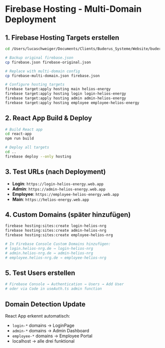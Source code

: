 # Firebase Hosting - Multi-Domain Deployment

## 1. Firebase Hosting Targets erstellen
```bash
cd /Users/lucaschweiger/Documents/Clients/Buderus_Systeme/Website/buderus/buderus

# Backup original firebase.json
cp firebase.json firebase-original.json

# Replace with multi-domain config
cp firebase-multi-domain.json firebase.json

# Configure hosting targets
firebase target:apply hosting main helios-energy
firebase target:apply hosting login login-helios-energy  
firebase target:apply hosting admin admin-helios-energy
firebase target:apply hosting employee employee-helios-energy
```

## 2. React App Build & Deploy
```bash
# Build React app
cd react-app
npm run build

# Deploy all targets
cd ..
firebase deploy --only hosting
```

## 3. Test URLs (nach Deployment)
- **Login**: `https://login-helios-energy.web.app` 
- **Admin**: `https://admin-helios-energy.web.app`
- **Employee**: `https://employee-helios-energy.web.app`
- **Main**: `https://helios-energy.web.app`

## 4. Custom Domains (später hinzufügen)
```bash
firebase hosting:sites:create login-helios-nrg
firebase hosting:sites:create admin-helios-nrg  
firebase hosting:sites:create employee-helios-nrg

# In Firebase Console Custom Domains hinzufügen:
# login.helios-nrg.de → login-helios-nrg
# admin.helios-nrg.de → admin-helios-nrg
# employee.helios-nrg.de → employee-helios-nrg
```

## 5. Test Users erstellen
```bash
# Firebase Console → Authentication → Users → Add User
# oder via Code in useAuth.ts admin function
```

## Domain Detection Update
React App erkennt automatisch:
- `login-*` domains → LoginPage
- `admin-*` domains → Admin Dashboard  
- `employee-*` domains → Employee Portal
- localhost → alle drei funktional
